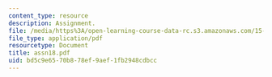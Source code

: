 ```yaml
---
content_type: resource
description: Assignment.
file: /media/https%3A/open-learning-course-data-rc.s3.amazonaws.com/15-988-system-dynamics-self-study-fall-1998-spring-1999/bd5c9e6570b878ef9aef1fb2948cdbcc_assn18.pdf
file_type: application/pdf
resourcetype: Document
title: assn18.pdf
uid: bd5c9e65-70b8-78ef-9aef-1fb2948cdbcc
---
```

